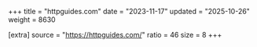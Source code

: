 +++
title = "httpguides.com"
date = "2023-11-17"
updated = "2025-10-26"
weight = 8630

[extra]
source = "https://httpguides.com/"
ratio = 46
size = 8
+++
